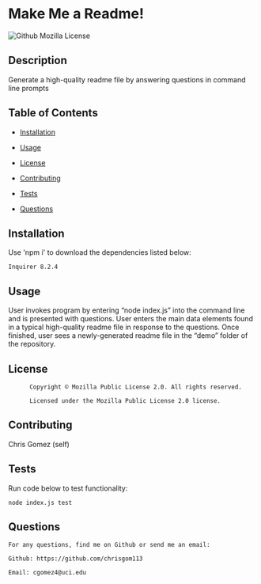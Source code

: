# Make Me a Readme!

  ![Github Mozilla License](https://img.shields.io/badge/License-MPL_2.0-brightgreen.svg)

  ## Description


  Generate a high-quality readme file by answering questions in command line prompts

  ## Table of Contents


  - [Installation](#installation)

  - [Usage](#usage)

  - [License](#license)

  - [Contributing](#contributing)

  - [Tests](#tests)

  - [Questions](#questions)



  ## Installation


  Use 'npm i' to download the dependencies listed below:

  ```
  Inquirer 8.2.4
  ```

  
  ## Usage


  User invokes program by entering “node index.js” into the command line and is presented with questions. User enters the main data elements found in a typical high-quality readme file in response to the questions. Once finished, user sees a newly-generated readme file in the “demo” folder of the repository.

 
  ## License


  
          Copyright © Mozilla Public License 2.0. All rights reserved. 
        
          Licensed under the Mozilla Public License 2.0 license. 
          
          

  
  ## Contributing


  Chris Gomez (self)


  ## Tests


  Run code below to test functionality:


  ```
  node index.js test
  ```


  ## Questions

    For any questions, find me on Github or send me an email:

    Github: https://github.com/chrisgom113

    Email: cgomez4@uci.edu

